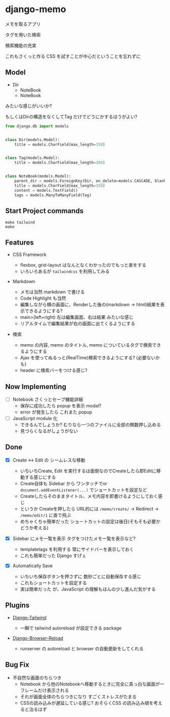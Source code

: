 # django-memo

メモを取るアプリ

タグを用いた検索

検索機能の充実

これもさくっと作る CSS を試すことが中心だということを忘れずに

## Model

- Dir
  - NoteBook
  - NoteBook

みたいな感じがいいか?

もしくはDirの構造をなくしてTag だけでどうにかするほうがよい?

```python
from django.db import models


class Dir(models.Model):
    title = models.CharField(max_length=150)


class Tag(models.Model):
    title = models.CharField(max_length=100)


class NoteBook(models.Model):
    parent_dir = models.ForeignKey(Dir, on_delete=models.CASCADE, blank=True)
    title = models.CharField(max_length=150)
    content = models.TextField()
    tags = models.ManyToManyField(Tag)
```

## Start Project commands

```
make tailwind
make
```

## Features

- CSS Framework
  - flexbox, grid-layout はなんとなくわかったのでもっと楽をする
  - いろいろあるが `tailwindcss` を利用してみる

- Markdown
  - メモは当然 markdown で書ける
  - Code Highlight も当然
  - 編集しながら横の画面に、Renderした後の(markdown -> html)結果を表示できるようにする?
  - main>(left+right) 左は編集画面、右は結果 みたいな感じ
  - リアルタイムで編集結果が右の画面に出てくるようにする

- 検索
  - memo の内容, memo のタイトル, memo についているタグで検索できるようにする
  - Ajax を使ってぬるっと(RealTime)検索できるようにする? (必要ないかも)
  - header に検索バーをつける感じ?

## Now Implementing

- [ ] Notebook さくっとセーブ機能詳細
  - 保存に成功したら popup を表示 modal?
  - error が発生したら これまた popup
- [ ] JavaScript module 化
  - できるんでしょうか? むりなら一つのファイルに全部の関数押し込める
  - 見づらくなるがしょうがない

## Done

- [x] Create <-> Edit の シームレスな移動
  - いちいちCreate, Edit を実行するは面倒なのでCreateしたら即Editに移動する感じにする
  - Create自体も Sidebar から ワンタッチでor `document.addEventListener(...)` でショートカットを設定など
  - Createしたらそのままタイトル、メモ内容を即書けるようにしておく感じ
  - というか Createを押したら URL的には `/memo/create/` -> Redirect -> `/memo/edit/1` に直で飛ぶ
  - めちゃくちゃ簡単だった ショートカットの設定は後日(そもそも必要かどうか考える)

- [x] Sidebar にメモ一覧を表示 タグをつけたメモ一覧を表示など?
  - templatetags を利用する 常にサイドバーを表示しておく
  - これも簡単だった Django すげぇ

- [x] Automatically Save
  - いちいち保存ボタンを押さずに 数秒ごとに自動保存する感じ
  - これもショートカットを設定する
  - 実は簡単だった が、JavaScript の理解もほんの少し進んだ気がする

## Plugins

- [Django-Tailwind](https://django-tailwind.readthedocs.io/en/latest/installation.html)
  - 一瞬で tailwind autoreload が設定できる package

- [Django-Browser-Reload](https://github.com/adamchainz/django-browser-reload)
  - runserver の autoreload と browser の自動更新をしてくれる

## Bug Fix

- 不自然な画面のちらつき
  - Notebook から他のNotebookへ移動するときに完全に真っ白な画面が一フレームだけ表示される
  - それが画面全体のちらつきになり すごくストレスがたまる
  - CSSの読み込みが遅延している感じ? おそらくCSS の読み込み順を考えると治るはず
